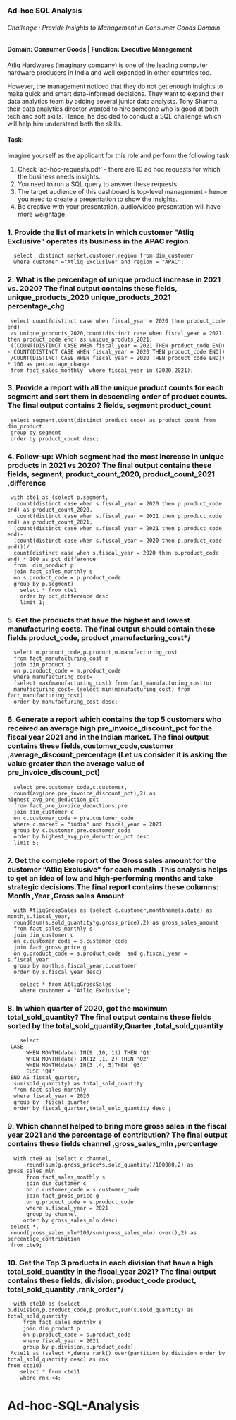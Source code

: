 ###  Ad-hoc SQL Analysis


###### Challenge : Provide Insights to Management in Consumer Goods Domain

#### Domain:  Consumer Goods | Function: Executive Management

Atliq Hardwares (imaginary company) is one of the leading computer hardware producers in India and well expanded in other countries too.

However, the management noticed that they do not get enough insights to make quick and smart data-informed decisions. They want to expand their data analytics team by adding several junior data analysts. Tony Sharma, their data analytics director wanted to hire someone who is good at both tech and soft skills. Hence, he decided to conduct a SQL challenge which will help him understand both the skills.

#### Task:  

Imagine yourself as the applicant for this role and perform the following task

1.    Check ‘ad-hoc-requests.pdf’ - there are 10 ad hoc requests for which the business needs insights.
2.    You need to run a SQL query to answer these requests. 
3.    The target audience of this dashboard is top-level management - hence you need to create a presentation to show the insights.
4.    Be creative with your presentation, audio/video presentation will have more weightage.



###  1. Provide the list of markets in which customer "Atliq Exclusive" operates its business in the APAC region.  

      select  distinct market,customer,region from dim_customer
      where customer ="Atliq Exclusive" and region = "APAC";

###  2. What is the percentage of unique product increase in 2021 vs. 2020? The final output contains these fields, unique_products_2020 unique_products_2021      percentage_chg  

     select count(distinct case when fiscal_year = 2020 then product_code end) 
     as unique_products_2020,count(distinct case when fiscal_year = 2021 then product_code end) as unique_produts_2021,
     ((COUNT(DISTINCT CASE WHEN fiscal_year = 2021 THEN product_code END) - COUNT(DISTINCT CASE WHEN fiscal_year = 2020 THEN product_code END))
     /COUNT(DISTINCT CASE WHEN fiscal_year = 2020 THEN product_code END)) * 100 as percentage_change
     from fact_sales_monthly  where fiscal_year in (2020,2021);



###  3. Provide a report with all the unique product counts for each segment and sort them in descending order of product counts. The final output contains 2 fields, segment product_count  

     select segment,count(distinct product_code) as product_count from dim_product
     group by segment
     order by product_count desc;
 
###  4. Follow-up: Which segment had the most increase in unique products in 2021 vs 2020? The final output contains these fields, segment, product_count_2020, product_count_2021 ,difference
 
     with cte1 as (select p.segment,
       count(distinct case when s.fiscal_year = 2020 then p.product_code end) as product_count_2020,
       count(distinct case when s.fiscal_year = 2021 then p.product_code end) as product_count_2021,
      (count(distinct case when s.fiscal_year = 2021 then p.product_code end)-
      (count(distinct case when s.fiscal_year = 2020 then p.product_code end)))/
      count(distinct case when s.fiscal_year = 2020 then p.product_code end) * 100 as pct_difference
      from  dim_product p 
      join fact_sales_monthly s
      on s.product_code = p.product_code
      group by p.segment)
        select * from cte1 
        order by pct_difference desc
        limit 1;

###  5. Get the products that have the highest and lowest manufacturing costs. The final output should contain these fields product_code, product ,manufacturing_cost*/ 

      select m.product_code,p.product,m.manufacturing_cost
      from fact_manufacturing_cost m 
      join dim_product p 
      on p.product_code = m.product_code
      where manufacturing_cost=
      (select max(manufacturing_cost) from fact_manufacturing_cost)or 
      manufacturing_cost= (select min(manufacturing_cost) from fact_manufacturing_cost)
      order by manufacturing_cost desc;

 


### 6. Generate a report which contains the top 5 customers who received an average high pre_invoice_discount_pct for the fiscal year 2021 and in the Indian market. The final output contains these fields,customer_code,customer ,average_discount_percentage (Let us consider it is asking the value  greater than the average value of pre_invoice_discount_pct) 

      select pre.customer_code,c.customer,
      round(avg(pre.pre_invoice_discount_pct),2) as highest_avg_pre_deduction_pct 
      from fact_pre_invoice_deductions pre
      join dim_customer c 
      on c.customer_code = pre.customer_code
      where c.market = "india" and fiscal_year = 2021
      group by c.customer,pre.customer_code
      order by highest_avg_pre_deduction_pct desc
      limit 5;


###  7. Get the complete report of the Gross sales amount for the customer “Atliq Exclusive” for each month .This analysis helps to get an idea of low and high-performing months and take strategic decisions.The final report contains these columns: Month ,Year ,Gross sales Amount

      with AtliqGrossSales as (select c.customer,monthname(s.date) as month,s.fiscal_year, 
      round(sum(s.sold_quantity*g.gross_price),2) as gross_sales_amount 
      from fact_sales_monthly s 
      join dim_customer c 
      on c.customer_code = s.customer_code 
      join fact_gross_price g 
      on g.product_code = s.product_code  and g.fiscal_year = s.fiscal_year
      group by month,s.fiscal_year,c.customer
      order by s.fiscal_year desc)
 
        select * from AtliqGrossSales 
        where customer = "Atliq Exclusive";

###  8. In which quarter of 2020, got the maximum total_sold_quantity? The final output contains these fields sorted by the total_sold_quantity,Quarter ,total_sold_quantity 

        select 
     CASE 
          WHEN MONTH(date) IN(9 ,10, 11) THEN 'Q1'
          WHEN MONTH(date) IN(12 ,1, 2) THEN 'Q2'
          WHEN MONTH(date) IN(3 ,4, 5)THEN 'Q3'
          ELSE 'Q4'
     END AS fiscal_quarter,
      sum(sold_quantity) as total_sold_quantity
      from fact_sales_monthly
      where fiscal_year = 2020
      group by  fiscal_quarter
      order by fiscal_quarter,total_sold_quantity desc ;
 
 ###  9. Which channel helped to bring more gross sales in the fiscal year 2021 and the percentage of contribution? The final output contains these fields channel ,gross_sales_mln ,percentage
 
      with cte9 as (select c.channel,
          round(sum(g.gross_price*s.sold_quantity)/100000,2) as gross_sales_mln
          from fact_sales_monthly s 
          join dim_customer c 
          on c.customer_code = s.customer_code 
          join fact_gross_price g 
          on g.product_code = s.product_code 
          where s.fiscal_year = 2021
          group by channel
         order by gross_sales_mln desc)
     select *,
     round(gross_sales_mln*100/sum(gross_sales_mln) over(),2) as percentage_contribution
     from cte9;
 
 
 ###  10. Get the Top 3 products in each division that have a high total_sold_quantity in the fiscal_year 2021? The final output contains these fields, division, product_code product, total_sold_quantity ,rank_order*/

      with cte10 as (select p.division,p.product_code,p.product,sum(s.sold_quantity) as total_sold_quantity 
         from fact_sales_monthly s 
         join dim_product p 
         on p.product_code = s.product_code
         where fiscal_year = 2021
         group by p.division,p.product_code),
     Acte11 as (select *,dense_rank() over(partition by division order by total_sold_quantity desc) as rnk
    from cte10)
        select * from cte11 
        where rnk <4;
  
  # Ad-hoc-SQL-Analysis
